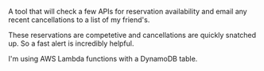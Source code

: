 A tool that will check a few APIs for reservation availability and email any recent cancellations to a list of my friend's.

These reservations are competetive and cancellations are quickly snatched up. So a fast alert is incredibly helpful.

I'm using AWS Lambda functions with a DynamoDB table.
